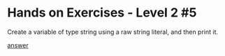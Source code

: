 # Hands on Exercises - Level 2 #5  
  
Create a variable of type string using a raw string literal, and then print it.  
  
[answer](https://play.golang.org/p/wj4t4vcnUa)
